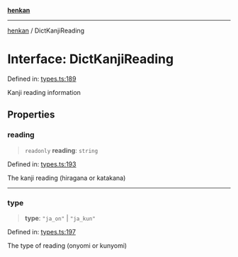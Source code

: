 [**henkan**](../README.md)

***

[henkan](../README.md) / DictKanjiReading

# Interface: DictKanjiReading

Defined in: [types.ts:189](https://github.com/Ronokof/Henkan/blob/cdcdfbcc72ca03339cd98398efd7d5e82826d66f/src/types.ts#L189)

Kanji reading information

## Properties

### reading

> `readonly` **reading**: `string`

Defined in: [types.ts:193](https://github.com/Ronokof/Henkan/blob/cdcdfbcc72ca03339cd98398efd7d5e82826d66f/src/types.ts#L193)

The kanji reading (hiragana or katakana)

***

### type

> **type**: `"ja_on"` \| `"ja_kun"`

Defined in: [types.ts:197](https://github.com/Ronokof/Henkan/blob/cdcdfbcc72ca03339cd98398efd7d5e82826d66f/src/types.ts#L197)

The type of reading (onyomi or kunyomi)
